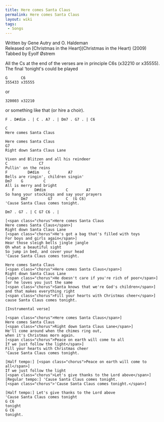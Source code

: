 ```yaml
---
title: Here comes Santa Claus
permalink: Here comes Santa Claus
layout: wiki
tags:
 - Songs
---
```


Written by Gene Autry and O. Haldeman  
Released on [Christmas in the Heart](Christmas in the Heart)
(2009)  
Tabbed by Eyolf Østrem

All the Cs at the end of the verses are in principle C6s (x32210 or
x35555). The final ‘tonight's could be played

    G      C6
    355433 x35555

or

    320003 x32210

or something like that (or hire a choir).

    F . D#dim . | C . A7 . | Dm7 . G7 . | C6

    C
    Here comes Santa Claus

    Here comes Santa Claus
    G7
    Right down Santa Claus Lane

    Vixen and Blitzen and all his reindeer
    C              C7
    Pullin' on the reins
    F         D#dim    C        A7
    Bells are ringin', children singin'
    Dm7    G         C
    All is merry and bright
       F         D#dim         C        A7
    So hang your stockings and say your prayers
           Dm7         G7      C  (G C6)
    'Cause Santa Claus comes tonight.

    Dm7 . G7 . | C G7 C6 . |

    [<span class="chorus">Here comes Santa Claus
    Here comes Santa Claus</span>]
    Right down Santa Claus Lane
    [<span class="chorus">He's got a bag that's filled with toys
    For boys and girls again</span>]
    Hear those sleigh bells jingle jangle
    Oh what a beautiful sight
    So jump in bed, and cover your head
    'Cause Santa Claus comes tonight.

    Here comes Santa Claus
    [<span class="chorus">Here comes Santa Claus</span>]
    Right down Santa Claus Lane
    [<span class="chorus">He doesn't care if you're rich of poor</span>]
    for he loves you just the same
    [<span class="chorus">Santa knows that we're God's children</span>]
    and that makes everything right
    [<span class="chorus">Fill your hearts with Christmas cheer</span>]
    cause Santa Claus comes tonight.

    [Instrumental verse]

    [<span class="chorus">Here comes Santa Claus</span>]
    Here comes Santa Claus
    [<span class="chorus">Right down Santa Claus Lane</span>]
    He'll come around when the chimes ring out,
    when it's Christmas morn again.
    [<span class="chorus">Peace on earth will come to all
    If we just follow the light</span>]
    Fill your hearts with Christmas cheer
    'Cause Santa Claus comes tonight.

    [Half tempo:] [<span class="chorus">Peace on earth will come to all</span>]
    If we just follow the light
    [<span class="chorus">Let's give thanks to the Lord above</span>]
    [Regular tempo:] 'Cause Santa Claus comes tonight.
    [<span class="chorus">'Cause Santa Claus comes tonight.</span>]

    [Half tempo:] Let's give thanks to the Lord above
    'Cause Santa Claus comes tonight
    G C6
    tonight
    G C6
    tonight.
